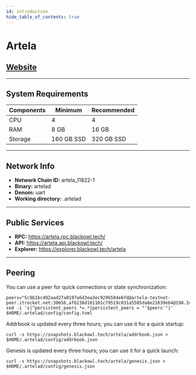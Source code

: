 ```yaml
---
id: introduction
hide_table_of_contents: true
---
```


# Artela

## [Website](https://artela.network/)

---

## **System Requirements**

| Components | Minimum      | **Recommended** |
|------------|--------------|-----------------|
| CPU        | 4            | 4               |
| RAM        | 8 GB         | 16 GB           |
| Storage    | 160 GB SSD   | 320 GB SSD      |

---

## **Network Info**

- **Network Chain ID:** artela_11822-1
- **Binary:** artelad
- **Denom:** uart
- **Working directory:** .artelad

---

## **Public Services**

- **RPC:** https://artela.rpc.blackowl.tech/
- **API:** https://artela.api.blackowl.tech/
- **Explorer:** https://explorer.blackowl.tech/artela

---

## **Peering**

You can use a peer for quick connections or state synchronization:

```shell
peers="5c9b1bc492aad27a0197a6d3ea3ec9296504e6fd@artela-testnet-peer.itrocket.net:30656,af6238d181101c79519c031a5505da8e21639eb4@198.244.253.85:36656,ca7c488938f0894de84e85062ba0cd362cadcf35@185.182.186.12:26656,64443d99b1ef819bbc27a291e8e82975d8297655@173.249.37.119:31756,2264c863bead1e2822c52d1b553becf9d8089855@[2400:8905::f03c:94ff:fecf:710]:26656,a612b2cff549d2cef974f5bf1de63bfb1f5396d9@31.220.85.89:26656,7e583fda2efbc30c7a1ce13727320fc99c17a26d@185.246.85.48:42656,daf1bfabfd3e0514188659942d854d8d09712986@[2a01:4f8:171:d6e::2]:23456,a27fec04636e9c67444e3d2dc57bfd389cfe69ca@5.78.113.161:45656,9e2fbfc4b32a1b013e53f3fc9b45638f4cddee36@47.254.66.177:26656,ab92c7390de5ced2989e19c207e265e9a34c29a2@128.199.107.27:45656"
sed -i 's|^persistent_peers *=.*|persistent_peers = "'$peers'"|' $HOME/.artelad/config/config.toml
```

Addrbook is updated every three hours; you can use it for a quick startup:

```shell
curl -s https://snapshots.blackowl.tech/artela/addrbook.json > $HOME/.artelad/config/addrbook.json
```

Genesis is updated every three hours; you can use it for a quick launch:
```shell
curl -s https://snapshots.blackowl.tech/artela/genesis.json > $HOME/.artelad/config/genesis.json
```


